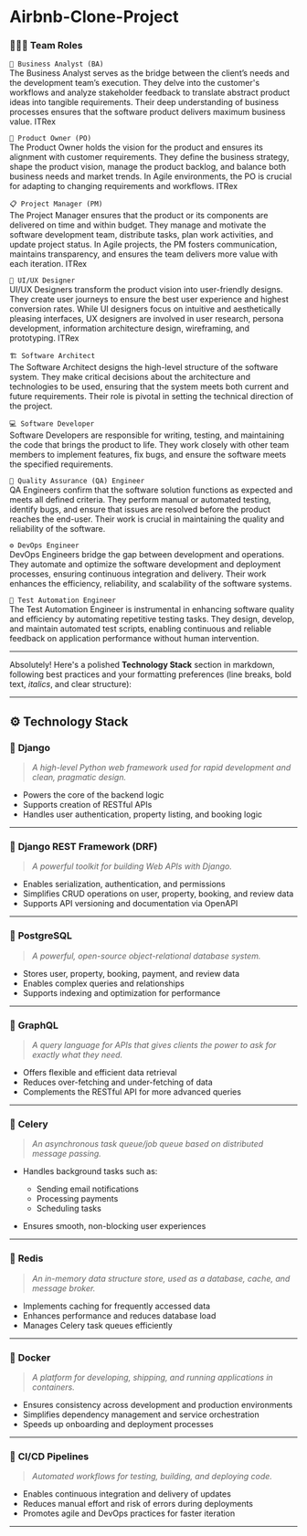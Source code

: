 # Airbnb-Clone-Project

### 🧑‍🤝‍🧑 Team Roles<br>
`🧠 Business Analyst (BA)`<br>
The Business Analyst serves as the bridge between the client’s needs and the development team’s execution. They delve into the customer's workflows and analyze stakeholder feedback to translate abstract product ideas into tangible requirements. Their deep understanding of business processes ensures that the software product delivers maximum business value. 
ITRex

`🎯 Product Owner (PO)`<br>
The Product Owner holds the vision for the product and ensures its alignment with customer requirements. They define the business strategy, shape the product vision, manage the product backlog, and balance both business needs and market trends. In Agile environments, the PO is crucial for adapting to changing requirements and workflows. 
ITRex

`📋 Project Manager (PM)`<br>
The Project Manager ensures that the product or its components are delivered on time and within budget. They manage and motivate the software development team, distribute tasks, plan work activities, and update project status. In Agile projects, the PM fosters communication, maintains transparency, and ensures the team delivers more value with each iteration. 
ITRex

`🎨 UI/UX Designer`<br>
UI/UX Designers transform the product vision into user-friendly designs. They create user journeys to ensure the best user experience and highest conversion rates. While UI designers focus on intuitive and aesthetically pleasing interfaces, UX designers are involved in user research, persona development, information architecture design, wireframing, and prototyping. 
ITRex

`🏗️ Software Architect`<br>
The Software Architect designs the high-level structure of the software system. They make critical decisions about the architecture and technologies to be used, ensuring that the system meets both current and future requirements. Their role is pivotal in setting the technical direction of the project.

`💻 Software Developer`<br>
Software Developers are responsible for writing, testing, and maintaining the code that brings the product to life. They work closely with other team members to implement features, fix bugs, and ensure the software meets the specified requirements.

`🧪 Quality Assurance (QA) Engineer`<br>
QA Engineers confirm that the software solution functions as expected and meets all defined criteria. They perform manual or automated testing, identify bugs, and ensure that issues are resolved before the product reaches the end-user. Their work is crucial in maintaining the quality and reliability of the software.

`⚙️ DevOps Engineer`<br>
DevOps Engineers bridge the gap between development and operations. They automate and optimize the software development and deployment processes, ensuring continuous integration and delivery. Their work enhances the efficiency, reliability, and scalability of the software systems.

`🤖 Test Automation Engineer`<br>
The Test Automation Engineer is instrumental in enhancing software quality and efficiency by automating repetitive testing tasks. They design, develop, and maintain automated test scripts, enabling continuous and reliable feedback on application performance without human intervention.

***

Absolutely! Here's a polished **Technology Stack** section in markdown, following best practices and your formatting preferences (line breaks, bold text, *italics*, and clear structure):

---

## ⚙️ Technology Stack

### 🐍 **Django**

> *A high-level Python web framework used for rapid development and clean, pragmatic design.*

* Powers the core of the backend logic
* Supports creation of RESTful APIs
* Handles user authentication, property listing, and booking logic

---

### 🧩 **Django REST Framework (DRF)**

> *A powerful toolkit for building Web APIs with Django.*

* Enables serialization, authentication, and permissions
* Simplifies CRUD operations on user, property, booking, and review data
* Supports API versioning and documentation via OpenAPI

---

### 🐘 **PostgreSQL**

> *A powerful, open-source object-relational database system.*

* Stores user, property, booking, payment, and review data
* Enables complex queries and relationships
* Supports indexing and optimization for performance

---

### 🔎 **GraphQL**

> *A query language for APIs that gives clients the power to ask for exactly what they need.*

* Offers flexible and efficient data retrieval
* Reduces over-fetching and under-fetching of data
* Complements the RESTful API for more advanced queries

---

### 🐇 **Celery**

> *An asynchronous task queue/job queue based on distributed message passing.*

* Handles background tasks such as:

  * Sending email notifications
  * Processing payments
  * Scheduling tasks
* Ensures smooth, non-blocking user experiences

---

### 🧠 **Redis**

> *An in-memory data structure store, used as a database, cache, and message broker.*

* Implements caching for frequently accessed data
* Enhances performance and reduces database load
* Manages Celery task queues efficiently

---

### 🐳 **Docker**

> *A platform for developing, shipping, and running applications in containers.*

* Ensures consistency across development and production environments
* Simplifies dependency management and service orchestration
* Speeds up onboarding and deployment processes

---

### 🔁 **CI/CD Pipelines**

> *Automated workflows for testing, building, and deploying code.*

* Enables continuous integration and delivery of updates
* Reduces manual effort and risk of errors during deployments
* Promotes agile and DevOps practices for faster iteration

---
